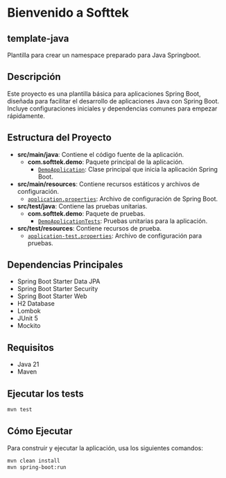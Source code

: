 # Bienvenido a Softtek

## template-java
Plantilla para crear un namespace preparado para Java Springboot.

## Descripción
Este proyecto es una plantilla básica para aplicaciones Spring Boot, diseñada para facilitar el desarrollo de aplicaciones Java con Spring Boot. Incluye configuraciones iniciales y dependencias comunes para empezar rápidamente.

## Estructura del Proyecto
- **src/main/java**: Contiene el código fuente de la aplicación.
  - **com.softtek.demo**: Paquete principal de la aplicación.
    - [`DemoApplication`](src/main/java/com/softtek/demo/DemoApplication.java): Clase principal que inicia la aplicación Spring Boot.
- **src/main/resources**: Contiene recursos estáticos y archivos de configuración.
  - [`application.properties`](src/main/resources/application.properties): Archivo de configuración de Spring Boot.
- **src/test/java**: Contiene las pruebas unitarias.
  - **com.softtek.demo**: Paquete de pruebas.
    - [`DemoApplicationTests`](src/test/java/com/softtek/demo/DemoApplicationTests.java): Pruebas unitarias para la aplicación.
- **src/test/resources**: Contiene recursos de prueba.
  - [`application-test.properties`](src/test/resources/config/application-test.properties): Archivo de configuración para pruebas.

## Dependencias Principales
- Spring Boot Starter Data JPA
- Spring Boot Starter Security
- Spring Boot Starter Web
- H2 Database
- Lombok
- JUnit 5
- Mockito

## Requisitos
- Java 21
- Maven

## Ejecutar los tests
```sh
mvn test
```

## Cómo Ejecutar
Para construir y ejecutar la aplicación, usa los siguientes comandos:

```sh
mvn clean install
mvn spring-boot:run
```
